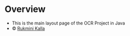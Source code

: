# Overview
- This is the main layout page of the OCR Project in Java
- &copy; [Rukmini Kalla](https://github.com/KallaRukmini7)
